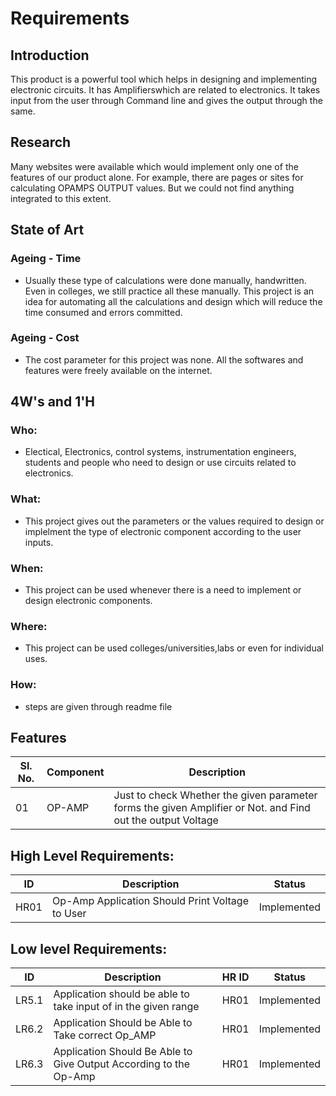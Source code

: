 # Requirements
## Introduction
This product is a powerful tool which helps in designing and implementing electronic circuits. It has  Amplifierswhich are related to electronics. It takes input from the user through Command line and gives the output through the same.

## Research
Many websites were available which would implement only one of the features of our product alone. For example, there are pages or sites for calculating OPAMPS OUTPUT values. But we could not find anything integrated to this extent.

## State of Art
### Ageing - Time
 * Usually these type of calculations were done manually, handwritten. Even in colleges, we still practice all these manually. This project is an idea for automating all the calculations and design which will reduce the time consumed and errors committed.
### Ageing - Cost
 * The cost parameter for this project was none. All the softwares and features were freely available on the internet.
 
## 4W&#39;s and 1&#39;H

### Who:
 * Electical, Electronics, control systems, instrumentation engineers, students and people who need to design or use circuits related to electronics.

### What:
 * This project gives out the parameters or the values required to design or implelment the type of electronic component according to the user inputs. 

### When:
 * This project can be used whenever there is a need to implement or design electronic components.

### Where:
 * This project can be used colleges/universities,labs or even for individual uses.

### How:
 * steps are given through readme file 


## Features
| Sl. No. | Component | Description |
| ------- | ----------- | ------------- |
| 01| OP-AMP |Just to check Whether the given parameter forms the given Amplifier or Not. and Find out the output Voltage|


## High Level Requirements: 
| ID | Description | Status |
| ----- | ----------- | ------- |
| HR01 | Op-Amp Application Should Print Voltage to User| Implemented |
 

##  Low level Requirements:
 
| ID | Description | HR ID | Status |
| ------ | --------- | ------ | ----- |
| LR5.1 | Application should be able to take input of  in the given range | HR01 | Implemented |
| LR6.2 | Application Should be Able to Take correct Op_AMP| HR01 | Implemented |
| LR6.3 | Application Should Be Able to Give Output According to the Op-Amp| HR01| Implemented |

